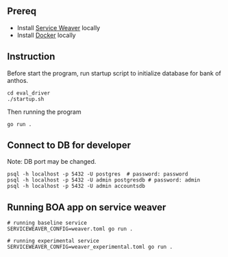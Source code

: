 ## Prereq
- Install [Service Weaver](https://serviceweaver.dev/docs.html#what-is-service-weaver) locally
- Install [Docker](https://www.docker.com/get-started) locally

## Instruction
Before start the program, run startup script to initialize database for bank of anthos.
```shell
cd eval_driver
./startup.sh
```

Then running the program
```shell
go run .
```

## Connect to DB for developer
Note: DB port may be changed.
```shell
psql -h localhost -p 5432 -U postgres  # password: password
psql -h localhost -p 5432 -U admin postgresdb # password: admin
psql -h localhost -p 5432 -U admin accountsdb
```

## Running BOA app on service weaver 
```shell
# running baseline service
SERVICEWEAVER_CONFIG=weaver.toml go run .

# running experimental service
SERVICEWEAVER_CONFIG=weaver_experimental.toml go run .
```